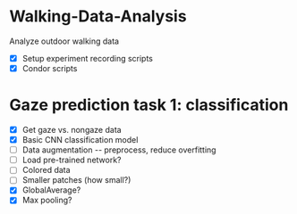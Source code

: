 # Walking-Data-Analysis
Analyze outdoor walking data

- [x] Setup experiment recording scripts
- [x] Condor scripts
# Gaze prediction task 1: classification
- [x] Get gaze vs. nongaze data
- [x] Basic CNN classification model
- [ ] Data augmentation --  preprocess, reduce overfitting
- [ ] Load pre-trained network?
- [ ] Colored data
- [ ] Smaller patches (how small?)
- [x] GlobalAverage?
- [x] Max pooling?
